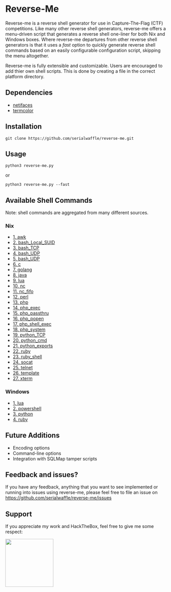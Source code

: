 # Reverse-Me
Reverse-me is a reverse shell generator for use in Capture-The-Flag (CTF) competitions.  Like many other reverse shell generators, reverse-me offers a menu-driven script that generates a reverse shell one-liner for both Nix and Windows boxes.  Where reverse-me departures from other reverse shell generators is that it uses a *fast* option to quickly generate reverse shell commands based on an easily configurable configuration script, skipping the menu altogether.   

Reverse-me is fully extensible and customizable.  Users are encouraged to add thier own shell scripts.  This is done by creating a file in the correct platform directory.  

## Dependencies 
- [netifaces](https://pypi.org/project/netifaces/)
- [termcolor](https://pypi.org/project/termcolor/)


## Installation
```
git clone https://github.com/serialwaffle/reverse-me.git
```

## Usage
```
python3 reverse-me.py 
```
or
```
python3 reverse-me.py --fast
```

## Available Shell Commands
Note: shell commands are aggregated from many different sources.
### Nix

- [1. awk](https://github.com/serialwaffle/reverse-me/blob/master/cmds/nix/awk)
- [2. bash_Local_SUID](https://github.com/serialwaffle/reverse-me/blob/master/cmds/nix/bash_Local_SUID)
- [3. bash_TCP](https://github.com/serialwaffle/reverse-me/blob/master/cmds/nix/bash_TCP)
- [4. bash_UDP](https://github.com/serialwaffle/reverse-me/blob/master/cmds/nix/bash_UDP)
- [5. bash_UDP](https://github.com/serialwaffle/reverse-me/blob/master/cmds/nix/bash_curl)
- [6. c](https://github.com/serialwaffle/reverse-me/blob/master/cmds/nix/c)
- [7. golang](https://github.com/serialwaffle/reverse-me/blob/master/cmds/nix/golang)
- [8. java](https://github.com/serialwaffle/reverse-me/blob/master/cmds/nix/java)
- [9. lua](https://github.com/serialwaffle/reverse-me/blob/master/cmds/nix/lua)
- [10. nc](https://github.com/serialwaffle/reverse-me/blob/master/cmds/nix/nc)
- [11. nc_fifo](https://github.com/serialwaffle/reverse-me/blob/master/cmds/nix/nc_fifo)
- [12. perl](https://github.com/serialwaffle/reverse-me/blob/master/cmds/nix/perl)
- [13. php](https://github.com/serialwaffle/reverse-me/blob/master/cmds/nix/php)
- [14. php_exec](https://github.com/serialwaffle/reverse-me/blob/master/cmds/nix/php_exec)
- [15. php_passthru](https://github.com/serialwaffle/reverse-me/blob/master/cmds/nix/php_passthru)
- [16. php_popen](https://github.com/serialwaffle/reverse-me/blob/master/cmds/nix/php_popen)
- [17. php_shell_exec](https://github.com/serialwaffle/reverse-me/blob/master/cmds/nix/php_shell_exec)
- [18. php_system](https://github.com/serialwaffle/reverse-me/blob/master/cmds/nix/php_system)
- [19. python_TCP](https://github.com/serialwaffle/reverse-me/blob/master/cmds/nix/python_TCP)
- [20. python_cmd](https://github.com/serialwaffle/reverse-me/blob/master/cmds/nix/python_cmd)
- [21. python_exports](https://github.com/serialwaffle/reverse-me/blob/master/cmds/nix/python_exports)
- [22. ruby](https://github.com/serialwaffle/reverse-me/blob/master/cmds/nix/ruby)
- [23. ruby_shell](https://github.com/serialwaffle/reverse-me/blob/master/cmds/nix/ruby_shell)
- [24. socat](https://github.com/serialwaffle/reverse-me/blob/master/cmds/nix/socat)
- [25. telnet](https://github.com/serialwaffle/reverse-me/blob/master/cmds/nix/telnet)
- [26. template](https://github.com/serialwaffle/reverse-me/blob/master/cmds/nix/template)
- [27. xterm](https://github.com/serialwaffle/reverse-me/blob/master/cmds/nix/xterm)

### Windows
- [1. lua](https://github.com/serialwaffle/reverse-me/blob/master/cmds/win/lua)
- [2. powershell](https://github.com/serialwaffle/reverse-me/blob/master/cmds/win/powershell)
- [3. python](https://github.com/serialwaffle/reverse-me/blob/master/cmds/win/python)
- [4. ruby](https://github.com/serialwaffle/reverse-me/blob/master/cmds/win/ruby)


## Future Additions
- Encoding options
- Command-line options
- Integration with SQLMap tamper scripts

## Feedback and issues?
If you have any feedback, anything that you want to see implemented or running into issues using reverse-me, please feel free to file an issue on https://github.com/serialwaffle/reverse-me/issues


## Support
If you appreciate my work and HackTheBox, feel free to give me some respect:

<a href="https://www.hackthebox.eu/profile/5305"><img src="https://www.hackthebox.eu/badge/image/5305" width="150"></a>

